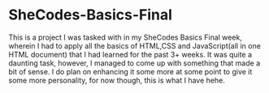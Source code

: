 # SheCodes-Basics-Final
 This is a project I was tasked with in my SheCodes Basics Final week, wherein I had to apply all the basics of HTML,CSS and JavaScript(all in one HTML document) that I had learned for the past  3+ weeks. 
 It was quite a daunting task, however, I managed to come up with something that made a bit of sense.
 I do plan on enhancing it some more at some point to give it some more personality, for now though, this is what I have hehe.
